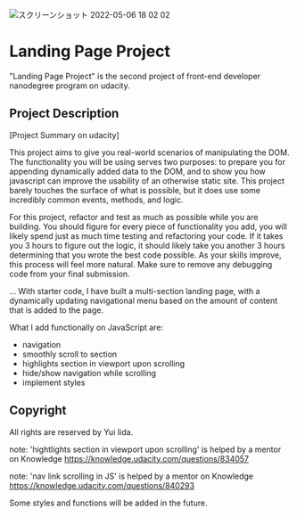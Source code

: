 ![スクリーンショット 2022-05-06 18 02 02](https://user-images.githubusercontent.com/92433326/167171310-6c0fb10b-d1ae-48e0-a4d3-728289efa5ed.jpg)

# Landing Page Project

"Landing Page Project" is the second project of front-end developer nanodegree program on udacity.

## Project Description

[Project Summary on udacity]

This project aims to give you real-world scenarios of manipulating the DOM. The functionality you will be using serves two purposes: to prepare you for appending dynamically added data to the DOM, and to show you how javascript can improve the usability of an otherwise static site. This project barely touches the surface of what is possible, but it does use some incredibly common events, methods, and logic.

For this project, refactor and test as much as possible while you are building. You should figure for every piece of functionality you add, you will likely spend just as much time testing and refactoring your code. If it takes you 3 hours to figure out the logic, it should likely take you another 3 hours determining that you wrote the best code possible. As your skills improve, this process will feel more natural. Make sure to remove any debugging code from your final submission.

... With starter code, I have built a multi-section landing page, with a dynamically updating navigational menu based on the amount of content that is added to the page.

What I add functionally on JavaScript are:

- navigation
- smoothly scroll to section
- highlights section in viewport upon scrolling
- hide/show navigation while scrolling
- implement styles

## Copyright

All rights are reserved by Yui Iida.



note: 'hightlights section in viewport upon scrolling' is helped by a mentor on Knowledge
https://knowledge.udacity.com/questions/834057

note: 'nav link scrolling in JS' is helped by a mentor on Knowledge
https://knowledge.udacity.com/questions/840293

Some styles and functions will be added in the future.
